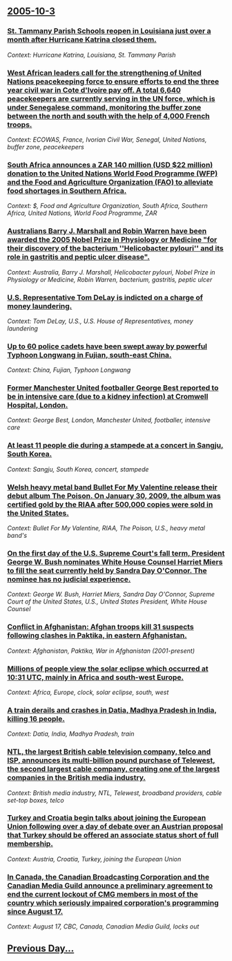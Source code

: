 ## [2005-10-3](/news/2005/10/3/index.md)

### [ St. Tammany Parish Schools reopen in Louisiana just over a month after Hurricane Katrina closed them.](/news/2005/10/3/st-tammany-parish-schools-reopen-in-louisiana-just-over-a-month-after-hurricane-katrina-closed-them.md)
_Context: Hurricane Katrina, Louisiana, St. Tammany Parish_

### [ West African leaders call for the strengthening of United Nations peacekeeping force to ensure efforts to end the three year civil war in Cote d'Ivoire pay off. A total 6,640 peacekeepers are currently serving in the UN force, which is under Senegalese command, monitoring the buffer zone between the north and south with the help of 4,000 French troops. ](/news/2005/10/3/west-african-leaders-call-for-the-strengthening-of-united-nations-peacekeeping-force-to-ensure-efforts-to-end-the-three-year-civil-war-in-c.md)
_Context: ECOWAS, France, Ivorian Civil War, Senegal, United Nations, buffer zone, peacekeepers_

### [ South Africa announces a ZAR 140 million (USD $22 million) donation to the United Nations World Food Programme (WFP) and the Food and Agriculture Organization (FAO) to alleviate food shortages in Southern Africa. ](/news/2005/10/3/south-africa-announces-a-zar-140-million-usd-22-million-donation-to-the-united-nations-world-food-programme-wfp-and-the-food-and-agric.md)
_Context: $, Food and Agriculture Organization, South Africa, Southern Africa, United Nations, World Food Programme, ZAR_

### [ Australians Barry J. Marshall and Robin Warren have been awarded the 2005 Nobel Prize in Physiology or Medicine "for their discovery of the bacterium ''Helicobacter pylouri'' and its role in gastritis and peptic ulcer disease". ](/news/2005/10/3/australians-barry-j-marshall-and-robin-warren-have-been-awarded-the-2005-nobel-prize-in-physiology-or-medicine-for-their-discovery-of-the.md)
_Context: Australia, Barry J. Marshall, Helicobacter pylouri, Nobel Prize in Physiology or Medicine, Robin Warren, bacterium, gastritis, peptic ulcer_

### [ U.S. Representative Tom DeLay is indicted on a charge of money laundering. ](/news/2005/10/3/u-s-representative-tom-delay-is-indicted-on-a-charge-of-money-laundering.md)
_Context: Tom DeLay, U.S., U.S. House of Representatives, money laundering_

### [ Up to 60 police cadets have been swept away by powerful Typhoon Longwang in Fujian, south-east China. ](/news/2005/10/3/up-to-60-police-cadets-have-been-swept-away-by-powerful-typhoon-longwang-in-fujian-south-east-china.md)
_Context: China, Fujian, Typhoon Longwang_

### [ Former Manchester United footballer George Best reported to be in intensive care (due to a kidney infection) at Cromwell Hospital, London. ](/news/2005/10/3/former-manchester-united-footballer-george-best-reported-to-be-in-intensive-care-due-to-a-kidney-infection-at-cromwell-hospital-london.md)
_Context: George Best, London, Manchester United, footballer, intensive care_

### [ At least 11 people die during a stampede at a concert in Sangju, South Korea. ](/news/2005/10/3/at-least-11-people-die-during-a-stampede-at-a-concert-in-sangju-south-korea.md)
_Context: Sangju, South Korea, concert, stampede_

### [ Welsh heavy metal band Bullet For My Valentine release their debut album The Poison. On January 30, 2009, the album was certified gold by the RIAA after 500,000 copies were sold in the United States. ](/news/2005/10/3/welsh-heavy-metal-band-bullet-for-my-valentine-release-their-debut-album-the-poison-on-january-30-2009-the-album-was-certified-gold-by-t.md)
_Context: Bullet For My Valentine, RIAA, The Poison, U.S., heavy metal band's_

### [ On the first day of  the U.S. Supreme Court's fall term, President George W. Bush nominates White House Counsel Harriet Miers to fill the seat currently held by Sandra Day O'Connor. The nominee has no judicial experience.  ](/news/2005/10/3/on-the-first-day-of-the-u-s-supreme-court-s-fall-term-president-george-w-bush-nominates-white-house-counsel-harriet-miers-to-fill-the-s.md)
_Context: George W. Bush, Harriet Miers, Sandra Day O'Connor, Supreme Court of the United States, U.S., United States President, White House Counsel_

### [ Conflict in Afghanistan: Afghan troops kill 31 suspects following clashes in Paktika, in eastern Afghanistan. ](/news/2005/10/3/conflict-in-afghanistan-afghan-troops-kill-31-suspects-following-clashes-in-paktika-in-eastern-afghanistan.md)
_Context: Afghanistan, Paktika, War in Afghanistan (2001-present)_

### [ Millions of people view the solar eclipse which occurred at 10:31 UTC, mainly in Africa and south-west Europe. ](/news/2005/10/3/millions-of-people-view-the-solar-eclipse-which-occurred-at-10-31-utc-mainly-in-africa-and-south-west-europe.md)
_Context: Africa, Europe, clock, solar eclipse, south, west_

### [ A train derails and crashes in Datia, Madhya Pradesh in India, killing 16 people. ](/news/2005/10/3/a-train-derails-and-crashes-in-datia-madhya-pradesh-in-india-killing-16-people.md)
_Context: Datia, India, Madhya Pradesh, train_

### [ NTL, the largest British cable television company, telco and ISP, announces its multi-billion pound purchase of Telewest, the second largest cable company, creating one of the largest companies in the British media industry. ](/news/2005/10/3/ntl-the-largest-british-cable-television-company-telco-and-isp-announces-its-multi-billion-pound-purchase-of-telewest-the-second-larges.md)
_Context: British media industry, NTL, Telewest, broadband providers, cable set-top boxes, telco_

### [ Turkey and Croatia begin talks about joining the European Union following over a day of debate over an Austrian proposal that Turkey should be offered an associate status short of full membership. ](/news/2005/10/3/turkey-and-croatia-begin-talks-about-joining-the-european-union-following-over-a-day-of-debate-over-an-austrian-proposal-that-turkey-should.md)
_Context: Austria, Croatia, Turkey, joining the European Union_

### [ In Canada, the Canadian Broadcasting Corporation and the Canadian Media Guild announce a preliminary agreement to end the current lockout of CMG members in most of the country which seriously impaired corporation's programming since August 17. ](/news/2005/10/3/in-canada-the-canadian-broadcasting-corporation-and-the-canadian-media-guild-announce-a-preliminary-agreement-to-end-the-current-lockout-o.md)
_Context: August 17, CBC, Canada, Canadian Media Guild, locks out_

## [Previous Day...](/news/2005/10/2/index.md)

